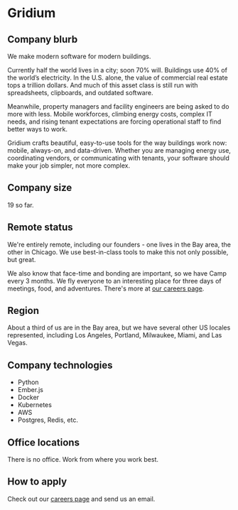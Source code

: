 # Gridium

## Company blurb

We make modern software for modern buildings.

Currently half the world lives in a city; soon 70% will. Buildings use 40% of the world’s electricity. In the U.S. alone, the value of commercial real estate tops a trillion dollars. And much of this asset class is still run with spreadsheets, clipboards, and outdated software.

Meanwhile, property managers and facility engineers are being asked to do more with less. Mobile workforces, climbing energy costs, complex IT needs, and rising tenant expectations are forcing operational staff to find better ways to work.

Gridium crafts beautiful, easy-to-use tools for the way buildings work now: mobile, always-on, and data-driven. Whether you are managing energy use, coordinating vendors, or communicating with tenants, your software should make your job simpler, not more complex.

## Company size

19 so far.

## Remote status

We're entirely remote, including our founders - one lives in the Bay area, the other in Chicago. We use best-in-class tools to make this not only possible, but great.

We also know that face-time and bonding are important, so we have Camp every 3 months. We fly everyone to an interesting place for three days of meetings, food, and adventures. There's more at [our careers page](http://gridium.com/about/working-at-gridium/).

## Region

About a third of us are in the Bay area, but we have several other US locales represented, including Los Angeles, Portland, Milwaukee, Miami, and Las Vegas.

## Company technologies

* Python
* Ember.js
* Docker
* Kubernetes
* AWS
* Postgres, Redis, etc.

## Office locations

There is no office. Work from where you work best.

## How to apply

Check out our [careers page](http://gridium.com/about/working-at-gridium/) and send us an email.
